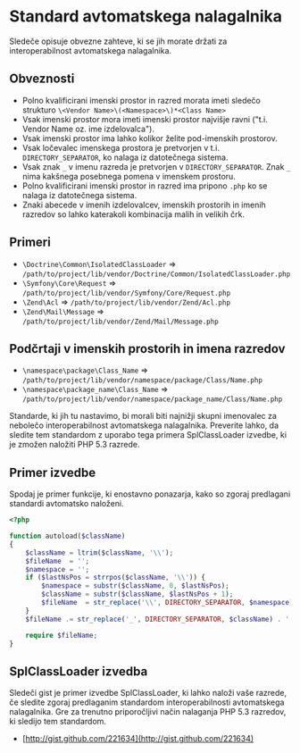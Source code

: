 Standard avtomatskega nalagalnika
=================================

Sledeče opisuje obvezne zahteve, ki se jih morate držati
za interoperabilnost avtomatskega nalagalnika.

Obveznosti
----------

* Polno kvalificirani imenski prostor in razred morata imeti sledečo
  strukturo `\<Vendor Name>\(<Namespace>\)*<Class Name>`
* Vsak imenski prostor mora imeti imenski prostor najvišje ravni ("t.i. Vendor Name oz. ime izdelovalca").
* Vsak imenski prostor ima lahko kolikor želite pod-imenskih prostorov.
* Vsak ločevalec imenskega prostora je pretvorjen v t.i. `DIRECTORY_SEPARATOR`, ko
  nalaga iz datotečnega sistema.
* Vsak znak `_` v imenu razreda je pretvorjen v
  `DIRECTORY_SEPARATOR`. Znak `_` nima kakšnega posebnega pomena v
  imenskem prostoru.
* Polno kvalificirani imenski prostor in razred ima pripono `.php` ko
  se nalaga iz datotečnega sistema.
* Znaki abecede v imenih izdelovalcev, imenskih prostorih in imenih razredov so lahko
  katerakoli kombinacija malih in velikih črk.

Primeri
-------

* `\Doctrine\Common\IsolatedClassLoader` => `/path/to/project/lib/vendor/Doctrine/Common/IsolatedClassLoader.php`
* `\Symfony\Core\Request` => `/path/to/project/lib/vendor/Symfony/Core/Request.php`
* `\Zend\Acl` => `/path/to/project/lib/vendor/Zend/Acl.php`
* `\Zend\Mail\Message` => `/path/to/project/lib/vendor/Zend/Mail/Message.php`

Podčrtaji v imenskih prostorih in imena razredov
------------------------------------------------

* `\namespace\package\Class_Name` => `/path/to/project/lib/vendor/namespace/package/Class/Name.php`
* `\namespace\package_name\Class_Name` => `/path/to/project/lib/vendor/namespace/package_name/Class/Name.php`

Standarde, ki jih tu nastavimo, bi morali biti najnižji skupni imenovalec za
nebolečo interoperabilnost avtomatskega nalagalnika. Preverite lahko, da
sledite tem standardom z uporabo tega primera SplClassLoader
izvedbe, ki je zmožen naložiti PHP 5.3 razrede.

Primer izvedbe
--------------

Spodaj je primer funkcije, ki enostavno ponazarja, kako so zgoraj
predlagani standardi avtomatsko naloženi.

```php
<?php

function autoload($className)
{
    $className = ltrim($className, '\\');
    $fileName  = '';
    $namespace = '';
    if ($lastNsPos = strrpos($className, '\\')) {
        $namespace = substr($className, 0, $lastNsPos);
        $className = substr($className, $lastNsPos + 1);
        $fileName  = str_replace('\\', DIRECTORY_SEPARATOR, $namespace) . DIRECTORY_SEPARATOR;
    }
    $fileName .= str_replace('_', DIRECTORY_SEPARATOR, $className) . '.php';

    require $fileName;
}
```

SplClassLoader izvedba
----------------------

Sledeči gist je primer izvedbe SplClassLoader, ki lahko
naloži vaše razrede, če sledite zgoraj predlaganim standardom interoperabilnosti
avtomatskega nalagalnika. Gre za trenutno priporočljivi način nalaganja PHP
5.3 razredov, ki sledijo tem standardom.

* [http://gist.github.com/221634](http://gist.github.com/221634)

